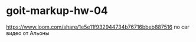 # goit-markup-hw-04

https://www.loom.com/share/1e5e11f932944734b76716bbeb887516 по свг видео от Альоны
